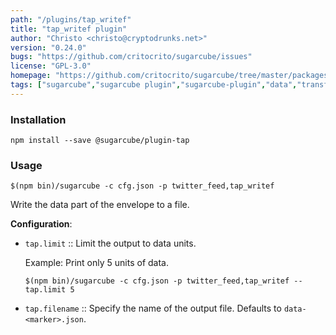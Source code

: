 ```yaml
---
path: "/plugins/tap_writef"
title: "tap_writef plugin"
author: "Christo <christo@cryptodrunks.net>"
version: "0.24.0"
bugs: "https://github.com/critocrito/sugarcube/issues"
license: "GPL-3.0"
homepage: "https://github.com/critocrito/sugarcube/tree/master/packages/plugin-tap#readme"
tags: ["sugarcube","sugarcube plugin","sugarcube-plugin","data","transformation"]
---
```


### Installation
    npm install --save @sugarcube/plugin-tap


### Usage
    $(npm bin)/sugarcube -c cfg.json -p twitter_feed,tap_writef

Write the data part of the envelope to a file.

**Configuration**:

-   `tap.limit` :: Limit the output to <n> data units.

     Example: Print only 5 units of data.

     `$(npm bin)/sugarcube -c cfg.json -p twitter_feed,tap_writef --tap.limit 5`

-   `tap.filename` :: Specify the name of the output file. Defaults to
    `data-<marker>.json`.
